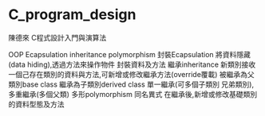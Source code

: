 
# C_program_design
陳德來
C程式設計入門與演算法

OOP Ecapsulation inheritance polymorphism
封裝Ecapsulation 將資料隱藏(data hiding),透過方法來操作物件 封裝資料及方法
繼承inheritance 新類別接收一個己存在類別的資料與方法,可新增或修改繼承方法(override覆載) 被繼承為父類別base class 繼承為子類別derived class
                單一繼承(可多個子類別 兄弟類別),多重繼承(多個父類)
多形polymorphism 同名異式 在繼承後,新增或修改基礎類別的資料型態及方法
